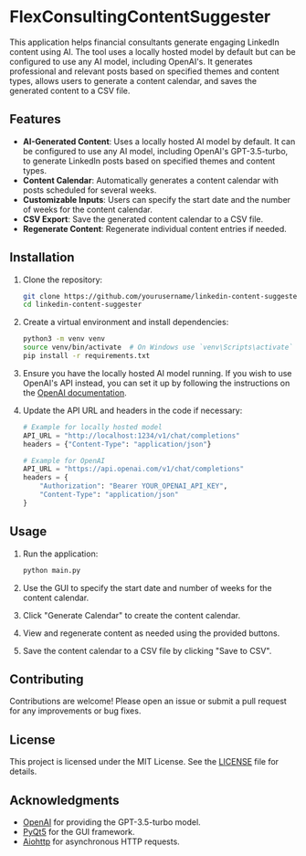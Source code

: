 # FlexConsultingContentSuggester

This application helps financial consultants generate engaging LinkedIn content using AI. The tool uses a locally hosted model by default but can be configured to use any AI model, including OpenAI's. It generates professional and relevant posts based on specified themes and content types, allows users to generate a content calendar, and saves the generated content to a CSV file.

## Features

- **AI-Generated Content**: Uses a locally hosted AI model by default. It can be configured to use any AI model, including OpenAI's GPT-3.5-turbo, to generate LinkedIn posts based on specified themes and content types.
- **Content Calendar**: Automatically generates a content calendar with posts scheduled for several weeks.
- **Customizable Inputs**: Users can specify the start date and the number of weeks for the content calendar.
- **CSV Export**: Save the generated content calendar to a CSV file.
- **Regenerate Content**: Regenerate individual content entries if needed.

## Installation

1. Clone the repository:
    ```bash
    git clone https://github.com/yourusername/linkedin-content-suggester.git
    cd linkedin-content-suggester
    ```

2. Create a virtual environment and install dependencies:
    ```bash
    python3 -m venv venv
    source venv/bin/activate  # On Windows use `venv\Scripts\activate`
    pip install -r requirements.txt
    ```

3. Ensure you have the locally hosted AI model running. If you wish to use OpenAI's API instead, you can set it up by following the instructions on the [OpenAI documentation](https://beta.openai.com/docs/).

4. Update the API URL and headers in the code if necessary:
    ```python
    # Example for locally hosted model
    API_URL = "http://localhost:1234/v1/chat/completions"
    headers = {"Content-Type": "application/json"}
    
    # Example for OpenAI
    API_URL = "https://api.openai.com/v1/chat/completions"
    headers = {
        "Authorization": "Bearer YOUR_OPENAI_API_KEY",
        "Content-Type": "application/json"
    }
    ```

## Usage

1. Run the application:
    ```bash
    python main.py
    ```

2. Use the GUI to specify the start date and number of weeks for the content calendar.

3. Click "Generate Calendar" to create the content calendar.

4. View and regenerate content as needed using the provided buttons.

5. Save the content calendar to a CSV file by clicking "Save to CSV".

## Contributing

Contributions are welcome! Please open an issue or submit a pull request for any improvements or bug fixes.

## License

This project is licensed under the MIT License. See the [LICENSE](LICENSE) file for details.

## Acknowledgments

- [OpenAI](https://www.openai.com/) for providing the GPT-3.5-turbo model.
- [PyQt5](https://pypi.org/project/PyQt5/) for the GUI framework.
- [Aiohttp](https://docs.aiohttp.org/en/stable/) for asynchronous HTTP requests.
